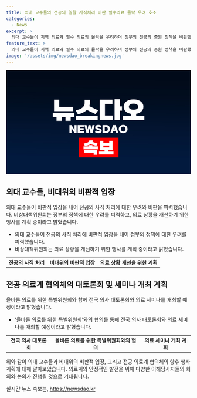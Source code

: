```yaml
---
title: 의대 교수들의 전공의 일괄 사직처리 비판 필수의료 몰락 우려 호소
categories:
  - News
excerpt: >
  의대 교수들이 지역 의료와 필수 의료의 몰락을 우려하며 정부의 전공의 증원 정책을 비판했습니다. 수련병원들의 압박으로 전공의들이 사직 처리되고 있는 상황에 대해 우려를 표명하고, 의료 상황을 개선하기 위한 토론회와 세미나를 계획 중이라고 전했습니다. 협상체와 함께 대규모 토론회와 세미나를 개최할 예정이며, 이에 대한 참가 의사가 높을 것으로 보입니다.
feature_text: >
  의대 교수들이 지역 의료와 필수 의료의 몰락을 우려하며 정부의 전공의 증원 정책을 비판했습니다. 수련병원들의 압박으로 전공의들이 사직 처리되고 있는 상황에 대해 우려를 표명하고, 의료 상황을 개선하기 위한 토론회와 세미나를 계획 중이라고 전했습니다. 협상체와 함께 대규모 토론회와 세미나를 개최할 예정이며, 이에 대한 참가 의사가 높을 것으로 보입니다.
image: '/assets/img/newsdao_breakingnews.jpg'
---
```


<p><img src="/assets/img/newsdao_breakingnews.jpg" alt="firstkoreanews 속보" /></p>

<h2 data-ke-size="size26">의대 교수들, 비대위의 비판적 입장</h2>

<p data-ke-size="size16">의대 교수들이 비판적 입장을 내어 전공의 사직 처리에 대한 우려와 비판을 피력했습니다. 비상대책위원회는 정부의 정책에 대한 우려를 피력하고, 의료 상황을 개선하기 위한 행사를 계획 중이라고 밝혔습니다.</p>

<ul>
    <li>의대 교수들이 전공의 사직 처리에 비판적 입장을 내어 정부의 정책에 대한 우려를 피력했습니다.</li>
    <li>비상대책위원회는 의료 상황을 개선하기 위한 행사를 계획 중이라고 밝혔습니다.</li>
</ul>

<table>
    <tr>
        <td style="text-align: center; height: 17px;"><b>전공의 사직 처리</b></td>
        <td style="text-align: center; height: 17px;"><b>비대위의 비판적 입장</b></td>
        <td style="text-align: center; height: 17px;"><b>의료 상황 개선을 위한 계획</b></td>
    </tr>
</table>

<h2 data-ke-size="size26">전공 의료계 협의체의 대토론회 및 세미나 개최 계획</h2>

<p data-ke-size="size16">올바른 의료를 위한 특별위원회와 함께 전국 의사 대토론회와 의료 세미나를 개최할 예정이라고 밝혔습니다.</p>

<ul>
    <li>‘올바른 의료를 위한 특별위원회’와의 협의를 통해 전국 의사 대토론회와 의료 세미나를 개최할 예정이라고 밝혔습니다.</li>
</ul>

<table>
    <tr>
        <td style="text-align: center; height: 17px;"><b>전국 의사 대토론회</b></td>
        <td style="text-align: center; height: 17px;"><b>올바른 의료를 위한 특별위원회와의 협의</b></td>
        <td style="text-align: center; height: 17px;"><b>의료 세미나 개최 계획</b></td>
    </tr>
</table>

<p data-ke-size="size16">위와 같이 의대 교수들과 비대위의 비판적 입장, 그리고 전공 의료계 협의체의 향후 행사 계획에 대해 알아보았습니다. 의료계의 안정적인 발전을 위해 다양한 이해당사자들의 회의와 논의가 진행될 것으로 기대됩니다.</p>
실시간 뉴스 속보는, <a href="https://newsdao.kr" rel="dofollow">https://newsdao.kr</a>


